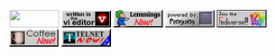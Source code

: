 <a href="//tcounter.com"><img src="https://hi.tcounter.com?url=https://github.com/dgl" height=31 width=88></a>
<a href="//vim.org"><img src="written_in_vi.gif" height=31 width=88></a>
<a href="https://www.atlasobscura.com/places/lemmings-statue"><img src="lem88x31.gif" height=31 width=88></a>
<a href="//kernel.org"><img src="penguins.gif" height=31 width=88></a>
<a href="https://infosec.exchange/@dgl"><img src="neo-fedi.gif" height=31 width=88></a>
<a href="//d.cx/ko-fi"><img src="cofnow.gif" height=31 width=88></a>
<img src="telnet.gif" height=31 width=88>
